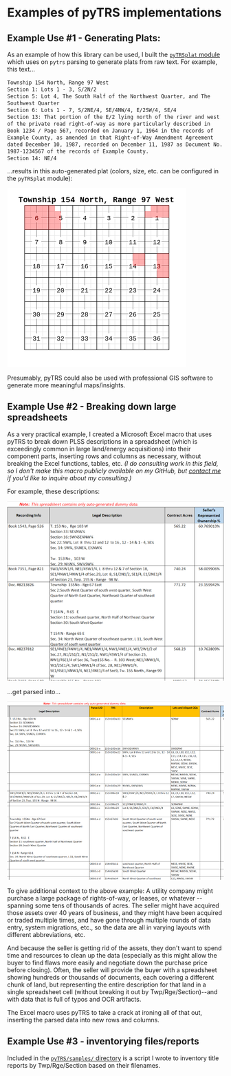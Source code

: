 # Examples of pyTRS implementations


## Example Use #1 - Generating Plats:
As an example of how this library can be used, I built the [`pyTRSplat` module](https://github.com/JamesPImes/pyTRSplat) which uses on `pytrs` parsing to generate plats from raw text. For example, this text...

```
Township 154 North, Range 97 West
Section 1: Lots 1 - 3, S/2N/2
Section 5: Lot 4, The South Half of the Northwest Quarter, and The Southwest Quarter
Section 6: Lots 1 - 7, S/2NE/4, SE/4NW/4, E/2SW/4, SE/4
Section 13: That portion of the E/2 lying north of the river and west of the private road right-of-way as more particularly described in Book 1234 / Page 567, recorded on January 1, 1964 in the records of Example County, as amended in that Right-of-Way Amendment Agreement dated December 10, 1987, recorded on December 11, 1987 as Document No. 1987-1234567 of the records of Example County.
Section 14: NE/4
```
...results in this auto-generated plat (colors, size, etc. can be configured in the `pyTRSplat` module):

![pyTRSplat 02](assets/sample_plat_02.png)

Presumably, pyTRS could also be used with professional GIS software to generate more meaningful maps/insights.


## Example Use #2 - Breaking down large spreadsheets
As a very practical example, I created a Microsoft Excel macro that uses pyTRS to break down PLSS descriptions in a spreadsheet (which is exceedingly common in large land/energy acquisitions) into their component parts, inserting rows and columns as necessary, without breaking the Excel functions, tables, etc. *(I do consulting work in this field, so I don't make this macro publicly available on my GitHub, but [contact me](mailto:jamesimes@gmail.com) if you'd like to inquire about my consulting.)*

For example, these descriptions:

![pyTRS Excel Macro 01](assets/pyTRS_excel_01.png)

...get parsed into...

![pyTRS Excel Macro 01](assets/pyTRS_excel_02.png)


To give additional context to the above example: A utility company might purchase a large package of rights-of-way, or leases, or whatever -- spanning some tens of thousands of acres.  The seller might have acquired those assets over 40 years of business, and they might have been acquired or traded multiple times, and have gone through multiple rounds of data entry, system migrations, etc., so the data are all in varying layouts with different abbreviations, etc.

And because the seller is getting rid of the assets, they don't want to spend time and resources to clean up the data (especially as this might allow the buyer to find flaws more easily and negotiate down the purchase price before closing). Often, the seller will provide the buyer with a spreadsheet showing hundreds or thousands of documents, each covering a different chunk of land, but representing the entire description for that land in a single spreadsheet cell (without breaking it out by Twp/Rge/Section)--and with data that is full of typos and OCR artifacts.

The Excel macro uses pyTRS to take a crack at ironing all of that out, inserting the parsed data into new rows and columns.


## Example Use #3 - inventorying files/reports

Included in the [`pyTRS/samples/` directory](https://github.com/JamesPImes/pyTRS/tree/master/samples/file_inventory) is a script I wrote to inventory title reports by Twp/Rge/Section based on their filenames.
